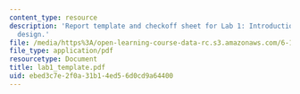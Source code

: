 ```yaml
---
content_type: resource
description: 'Report template and checkoff sheet for Lab 1: Introduction to digital
  design.'
file: /media/https%3A/open-learning-course-data-rc.s3.amazonaws.com/6-111-introductory-digital-systems-laboratory-spring-2006/ebed3c7e2f0a31b14ed56d0cd9a64400_lab1_template.pdf
file_type: application/pdf
resourcetype: Document
title: lab1_template.pdf
uid: ebed3c7e-2f0a-31b1-4ed5-6d0cd9a64400
---
```

